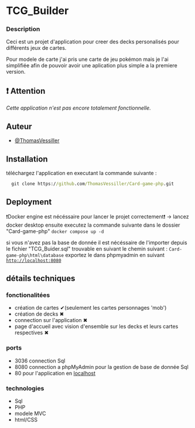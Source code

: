 
# TCG_Builder

### Description
Ceci est un projet d'application pour creer des decks personalisés pour différents jeux de cartes.

Pour modele de carte j'ai pris une carte de jeu pokémon mais je l'ai simplifiée afin de pouvoir avoir une aplication plus simple a la premiere version.

## ❗ Attention


*Cette application n'est pas encore totalement fonctionnelle.*

## Auteur

- [@ThomasVessiller](https://github.com/ThomasVessiller)


## Installation

téléchargez l'application en executant la commande suivante :

```cmd
  git clone https://github.com/ThomasVessiller/Card-game-php.git
```
    
## Deployment

❗Docker engine est nécéssaire pour lancer le projet correctement❗
-> lancez docker desktop ensuite executez la commande suivante dans le dossier "Card-game-php" `docker compose up -d`

si vous n'avez pas la base de donnée il est nécéssaire de l'importer depuis le fichier "TCG_Buider.sql" trouvable en suivant le chemin suivant : `Card-game-php\html\database`
exportez le dans phpmyadmin en suivant [`http://localhost:8080`](http://localhost:8080)
## détails techniques
### fonctionalitées
- création de cartes ✔(seulement les cartes personnages 'mob')
- création de decks ✖
- connection sur l'application ✖
- page d'accueil avec vision d'ensemble sur les decks et leurs cartes respectives ✖
### ports
- 3036 connection Sql
- 8080 connection a phpMyAdmin pour la gestion de base de donnée Sql
- 80 pour l'application en [localhost](http://localhost)
### technologies
- Sql
- PHP 
- modele MVC
- html/CSS
